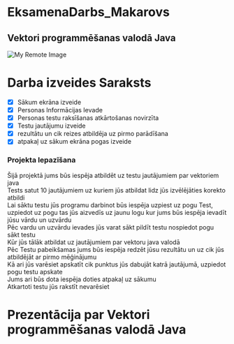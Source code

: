 # EksamenaDarbs_Makarovs
## Vektori programmēšanas valodā Java
![My Remote Image](https://static.vecteezy.com/system/resources/previews/020/488/252/original/java-icon-vector.jpg)
# Darba izveides Saraksts
- [x] Sākum ekrāna izveide
- [x] Personas Informācijas Ievade
- [x] Personas testu raksīšanas atkārtošanas novirzīta 
- [x] Testu jautājumu izveide
- [x] rezultātu un cik reizes atbildēja uz pirmo parādīšana
- [x] atpakaļ uz sākum ekrāna pogas izveide
### Projekta Iepazīšana
 Šijā projektā jums būs iespēja atbildēt uz testu jautājumiem par vektoriem java<br>
 Tests satut 10 jautājumiem uz kuriem jūs atbildat lidz jūs izvēlējāties korekto atbildi<br>
 Lai sāktu testu jūs programu darbinot būs iespēja uzpiest uz pogu Test, uzpiedot uz pogu tas jūs aizvedīs uz jaunu logu kur jums
 būs iespēja ievadīt jūsu vārdu un uzvārdu<br>
 Pēc vardu un uzvārdu ievades jūs varat sākt pildīt testu nospiedot pogu sākt testu<br>
 Kūr jūs tālāk atbildat uz jautājumiem par vektoru java valodā<br>
 Pēc Testu pabeikšamas jums būs iespēja redzēt jūsu rezultātu un uz cik jūs atbildējāt ar pirmo mēģinājumu<br>
 Kā ari jūs varēsiet apskatīt cik punktus jūs dabujāt katrā jautājumā, uzpiedot pogu testu apskate<br>
 Jums ari būs dota iespēja doties atpakaļ uz sākumu<br>
 Atkartoti testu jūs rakstīt nevarēsiet<br>
 # Prezentācija par Vektori programmēšanas valodā Java

